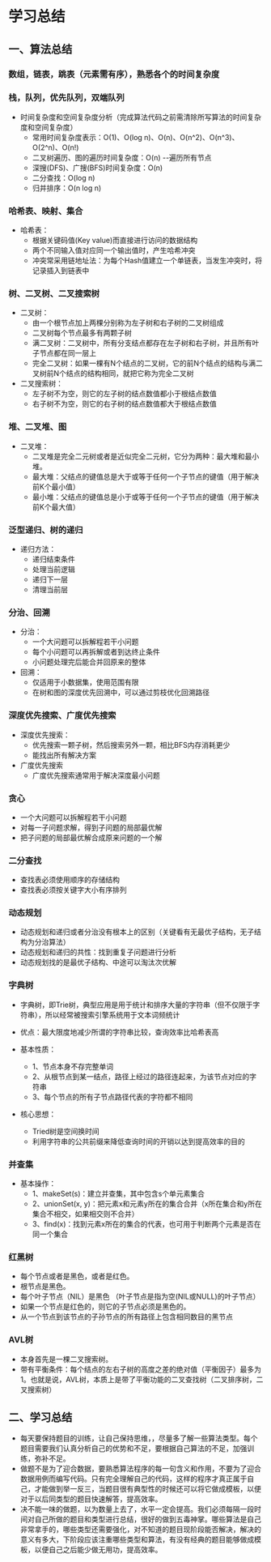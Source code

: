 学习总结
====
## 一、算法总结
### 数组，链表，跳表（元素需有序），熟悉各个的时间复杂度

### 栈，队列，优先队列，双端队列
* 时间复杂度和空间复杂度分析（完成算法代码之前需清除所写算法的时间复杂度和空间复杂度）
   * 常用时间复杂度表示：O(1)、O(log n)、O(n)、O(n^2)、O(n^3)、O(2^n)、O(n!)
   * 二叉树遍历、图的遍历时间复杂度：O(n) --遍历所有节点
   * 深搜(DFS)、广搜(BFS)时间复杂度：O(n)
   * 二分查找：O(log n)
   * 归并排序：O(n log n)
   
### 哈希表、映射、集合
 * 哈希表：
   * 根据关键码值(Key value)而直接进行访问的数据结构
   * 两个不同输入值对应同一个输出值时，产生哈希冲突
   * 冲突常采用链地址法：为每个Hash值建立一个单链表，当发生冲突时，将记录插入到链表中
   
### 树、二叉树、二叉搜索树
* 二叉树：
   * 由一个根节点加上两棵分别称为左子树和右子树的二叉树组成
   * 二叉树每个节点最多有两颗子树
   * 满二叉树：二叉树中，所有分支结点都存在左子树和右子树，并且所有叶子节点都在同一层上
   * 完全二叉树：如果一棵有N个结点的二叉树，它的前N个结点的结构与满二叉树前N个结点的结构相同，就把它称为完全二叉树
 * 二叉搜索树：
   * 左子树不为空，则它的左子树的结点数值都小于根结点数值
   * 右子树不为空，则它的右子树的结点数值都大于根结点数值
### 堆、二叉堆、图
 * 二叉堆：
   * 二叉堆是完全二元树或者是近似完全二元树，它分为两种：最大堆和最小堆。
   * 最大堆：父结点的键值总是大于或等于任何一个子节点的键值（用于解决 前K个最小值）
   * 最小堆：父结点的键值总是小于或等于任何一个子节点的键值（用于解决 前K个最大值）
   
### 泛型递归、树的递归
 * 递归方法：
   * 递归结束条件
   * 处理当前逻辑
   * 递归下一层
   * 清理当前层
### 分治、回溯
* 分治：
   * 一个大问题可以拆解程若干小问题
   * 每个小问题可以再拆解或者到达终止条件
   * 小问题处理完后能合并回原来的整体
 * 回溯：
   * 仅适用于小数据集，使用范围有限
   * 在树和图的深度优先回溯中，可以通过剪枝优化回溯路径
   
### 深度优先搜索、广度优先搜索
 * 深度优先搜索：
   * 优先搜索一颗子树，然后搜索另外一颗，相比BFS内存消耗更少
   * 能找出所有解决方案
 * 广度优先搜索
   * 广度优先搜索通常用于解决深度最小问题
### 贪心
  * 一个大问题可以拆解程若干小问题
  * 对每一子问题求解，得到子问题的局部最优解
  * 把子问题的局部最优解合成原来问题的一个解

### 二分查找
 * 查找表必须使用顺序的存储结构
 * 查找表必须按关键字大小有序排列
 
 ### 动态规划
 * 动态规划和递归或者分治没有根本上的区别（关键看有无最优子结构，无子结构为分治算法）
 * 动态规划和递归的共性：找到重复子问题进行分析
 * 动态规划找的是最优子结构、中途可以淘汰次优解
 
### 字典树
 * 字典树，即Trie树，典型应用是用于统计和排序大量的字符串（但不仅限于字符串），所以经常被搜索引擎系统用于文本词频统计
 * 优点：最大限度地减少所谓的字符串比较，查询效率比哈希表高
 
 * 基本性质：
   * 1、节点本身不存完整单词
   * 2、从根节点到某一结点，路径上经过的路径连起来，为该节点对应的字符串
   * 3、每个节点的所有子节点路径代表的字符都不相同
  
 * 核心思想：
   * Tried树是空间换时间
   * 利用字符串的公共前缀来降低查询时间的开销以达到提高效率的目的
 
### 并查集
 * 基本操作：
   * 1、makeSet(s)：建立并查集，其中包含s个单元素集合
   * 2、unionSet(x, y)：把元素x和元素y所在的集合合并（x所在集合和y所在集合不相交，如果相交则不合并）
   * 3、find(x)：找到元素x所在的集合的代表，也可用于判断两个元素是否在同一个集合
  
### 红黑树
 * 每个节点或者是黑色，或者是红色。
 * 根节点是黑色。
 * 每个叶子节点（NIL）是黑色 （叶子节点是指为空(NIL或NULL)的叶子节点）
 * 如果一个节点是红色的，则它的子节点必须是黑色的。
 * 从一个节点到该节点的子孙节点的所有路径上包含相同数目的黑节点
 
### AVL树
 * 本身首先是一棵二叉搜索树。
 * 带有平衡条件：每个结点的左右子树的高度之差的绝对值（平衡因子）最多为1。也就是说，AVL树，本质上是带了平衡功能的二叉查找树（二叉排序树，二叉搜索树）
   
## 二、学习总结
 * 每天要保持题目的训练，让自己保持思维，，尽量多了解一些算法类型。每个题目需要我们认真分析自己的优势和不足，要根据自己算法的不足，加强训练，弥补不足。
 * 做题不是为了迎合数据，要熟悉算法程序的每一句含义和作用，不要为了迎合数据用例而编写代码。只有完全理解自己的代码，这样的程序才真正属于自己，才能做到举一反三，当题目很有典型性的时候还可以将它做成模板，以便对于以后同类型的题目快速解答，提高效率。
 * 决不能一味的做题，以为数量上去了，水平一定会提高。我们必须每隔一段时间对自己所做的题目和类型进行总结，很好的做到五毒神掌。哪些算法是自己非常拿手的，哪些类型还需要强化，对不知道的题目现阶段能否解决，解决的意义有多大，下阶段应该注重哪些类型和算法，有没有经典的题目能够做成模板，以便自己之后能少做无用功，提高效率。

